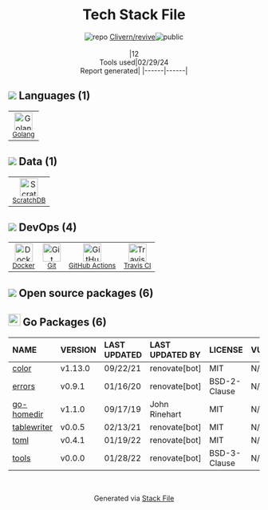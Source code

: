 <!--
&lt;--- Readme.md Snippet without images Start ---&gt;
## Tech Stack
Clivern/revive is built on the following main stack:

- [Golang](http://golang.org/) – Languages
- [ScratchDB](https://www.scratchdb.com/) – Big Data Tools
- [Docker](https://www.docker.com/) – Virtual Machine Platforms & Containers
- [GitHub Actions](https://github.com/features/actions) – Continuous Integration
- [Travis CI](http://travis-ci.com/) – Continuous Integration

Full tech stack [here](/techstack.md)

&lt;--- Readme.md Snippet without images End ---&gt;

&lt;--- Readme.md Snippet with images Start ---&gt;
## Tech Stack
Clivern/revive is built on the following main stack:

- <img width='25' height='25' src='https://img.stackshare.io/service/1005/O6AczwfV_400x400.png' alt='Golang'/> [Golang](http://golang.org/) – Languages
- <img width='25' height='25' src='https://img.stackshare.io/service/104997/default_64f16b2ca9869cd997fc48770dfb2fbf268a56d1.png' alt='ScratchDB'/> [ScratchDB](https://www.scratchdb.com/) – Big Data Tools
- <img width='25' height='25' src='https://img.stackshare.io/service/586/n4u37v9t_400x400.png' alt='Docker'/> [Docker](https://www.docker.com/) – Virtual Machine Platforms & Containers
- <img width='25' height='25' src='https://img.stackshare.io/service/11563/actions.png' alt='GitHub Actions'/> [GitHub Actions](https://github.com/features/actions) – Continuous Integration
- <img width='25' height='25' src='https://img.stackshare.io/service/460/Lu6cGu0z_400x400.png' alt='Travis CI'/> [Travis CI](http://travis-ci.com/) – Continuous Integration

Full tech stack [here](/techstack.md)

&lt;--- Readme.md Snippet with images End ---&gt;
-->
<div align="center">

# Tech Stack File
![](https://img.stackshare.io/repo.svg "repo") [Clivern/revive](https://github.com/Clivern/revive)![](https://img.stackshare.io/public_badge.svg "public")
<br/><br/>
|12<br/>Tools used|02/29/24 <br/>Report generated|
|------|------|
</div>

## <img src='https://img.stackshare.io/languages.svg'/> Languages (1)
<table><tr>
  <td align='center'>
  <img width='36' height='36' src='https://img.stackshare.io/service/1005/O6AczwfV_400x400.png' alt='Golang'>
  <br>
  <sub><a href="http://golang.org/">Golang</a></sub>
  <br>
  <sub></sub>
</td>

</tr>
</table>

## <img src='https://img.stackshare.io/databases.svg'/> Data (1)
<table><tr>
  <td align='center'>
  <img width='36' height='36' src='https://img.stackshare.io/service/104997/default_64f16b2ca9869cd997fc48770dfb2fbf268a56d1.png' alt='ScratchDB'>
  <br>
  <sub><a href="https://www.scratchdb.com/">ScratchDB</a></sub>
  <br>
  <sub></sub>
</td>

</tr>
</table>

## <img src='https://img.stackshare.io/devops.svg'/> DevOps (4)
<table><tr>
  <td align='center'>
  <img width='36' height='36' src='https://img.stackshare.io/service/586/n4u37v9t_400x400.png' alt='Docker'>
  <br>
  <sub><a href="https://www.docker.com/">Docker</a></sub>
  <br>
  <sub></sub>
</td>

<td align='center'>
  <img width='36' height='36' src='https://img.stackshare.io/service/1046/git.png' alt='Git'>
  <br>
  <sub><a href="http://git-scm.com/">Git</a></sub>
  <br>
  <sub></sub>
</td>

<td align='center'>
  <img width='36' height='36' src='https://img.stackshare.io/service/11563/actions.png' alt='GitHub Actions'>
  <br>
  <sub><a href="https://github.com/features/actions">GitHub Actions</a></sub>
  <br>
  <sub></sub>
</td>

<td align='center'>
  <img width='36' height='36' src='https://img.stackshare.io/service/460/Lu6cGu0z_400x400.png' alt='Travis CI'>
  <br>
  <sub><a href="http://travis-ci.com/">Travis CI</a></sub>
  <br>
  <sub></sub>
</td>

</tr>
</table>


## <img src='https://img.stackshare.io/group.svg' /> Open source packages (6)</h2>

## <img width='24' height='24' src='https://img.stackshare.io/service/21112/default_1346bbda8fe03e4dce5601323a3ca47a10c1ae36.png'/> Go Packages (6)

|NAME|VERSION|LAST UPDATED|LAST UPDATED BY|LICENSE|VULNERABILITIES|
|:------|:------|:------|:------|:------|:------|
|[color](https://pkg.go.dev/github.com/fatih/color)|v1.13.0|09/22/21|renovate[bot] |MIT|N/A|
|[errors](https://pkg.go.dev/github.com/pkg/errors)|v0.9.1|01/16/20|renovate[bot] |BSD-2-Clause|N/A|
|[go-homedir](https://pkg.go.dev/github.com/mitchellh/go-homedir)|v1.1.0|09/17/19|John Rinehart |MIT|N/A|
|[tablewriter](https://pkg.go.dev/github.com/olekukonko/tablewriter)|v0.0.5|02/13/21|renovate[bot] |MIT|N/A|
|[toml](https://pkg.go.dev/github.com/BurntSushi/toml)|v0.4.1|01/19/22|renovate[bot] |MIT|N/A|
|[tools](https://pkg.go.dev/golang.org/x/tools)|v0.0.0|01/28/22|renovate[bot] |BSD-3-Clause|N/A|

<br/>
<div align='center'>

Generated via [Stack File](https://github.com/marketplace/stack-file)

